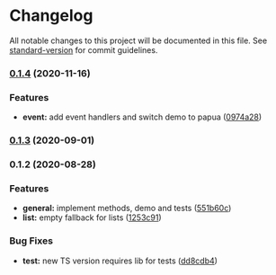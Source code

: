 # Changelog

All notable changes to this project will be documented in this file. See [standard-version](https://github.com/conventional-changelog/standard-version) for commit guidelines.

### [0.1.4](https://github.com/tobua/epic-react/compare/v0.1.3...v0.1.4) (2020-11-16)


### Features

* **event:** add event handlers and switch demo to papua ([0974a28](https://github.com/tobua/epic-react/commit/0974a28dfdd37db6fb9a1e4e55f9c29e59142e72))

### [0.1.3](https://github.com/tobua/epic-react/compare/v0.1.2...v0.1.3) (2020-09-01)

### 0.1.2 (2020-08-28)


### Features

* **general:** implement methods, demo and tests ([551b60c](https://github.com/tobua/epic-react/commit/551b60ceac8b4f2423303b1d65367f76607c09b3))
* **list:** empty fallback for lists ([1253c91](https://github.com/tobua/epic-react/commit/1253c913277c9ed3a6245020f834fbd0d8115e90))


### Bug Fixes

* **test:** new TS version requires lib for tests ([dd8cdb4](https://github.com/tobua/epic-react/commit/dd8cdb43cf39e8a95f25834af7dd9e7aa26f0c04))
